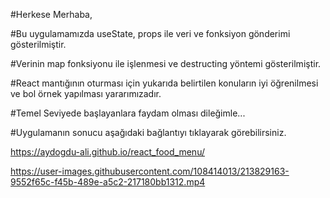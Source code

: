#Herkese Merhaba,

#Bu uygulamamızda useState, props ile veri ve fonksiyon gönderimi gösterilmiştir.

#Verinin map fonksiyonu ile işlenmesi ve destructing yöntemi gösterilmiştir.

#React mantığının oturması için yukarıda belirtilen konuların iyi öğrenilmesi ve bol örnek yapılması yararımızadır.

#Temel Seviyede başlayanlara faydam olması dileğimle...

#Uygulamanın sonucu aşağıdaki bağlantıyı tıklayarak görebilirsiniz.

https://aydogdu-ali.github.io/react_food_menu/


https://user-images.githubusercontent.com/108414013/213829163-9552f65c-f45b-489e-a5c2-217180bb1312.mp4

